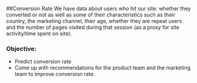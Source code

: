 ##Conversion Rate
We have data about users who hit our site: whether they converted or not as well as some of their characteristics such as their country, the marketing channel, their age, whether they are repeat users and the number of pages visited during that session (as a proxy for site activity/time spent on site).
### Objective: 
* Predict conversion rate
* Come up with recommendations for the product team and the marketing team to improve conversion rate.